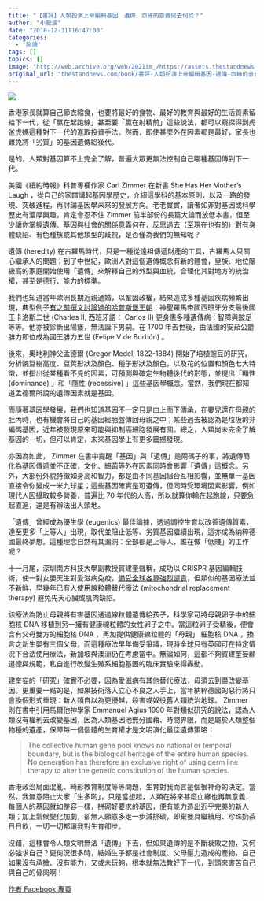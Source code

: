```yaml
---
title: "【書評】人類扮演上帝編輯基因　遺傳、血緣的意義何去何從？"
author: "小肥波"
date: "2018-12-31T16:47:00"
categories:
  - "閱讀"
tags: []
topics: []
image: "http://web.archive.org/web/2021im_/https://assets.thestandnews.com/media/photos/carl_Yf4vT.png"
original_url: "thestandnews.com/book/書評-人類扮演上帝編輯基因-遺傳-血緣的意義何去何從"
---
```

![](http://web.archive.org/web/2021im_/https://assets.thestandnews.com/media/photos/carl_Yf4vT.png)

香港家長就算自己節衣縮食，也要將最好的食物、最好的教育與最好的生活質素留給下一代，從「贏在起跑線」甚至要「贏在射精前」這些說法，都可以窺探得到虎爸虎媽這種對下一代的進取投資手法。然而，即使甚麼外在因素都是最好，家長也難免將「劣質」的基因遺傳給後代。

是的，人類對基因算不上完全了解，普遍大眾更無法控制自己哪種基因傳到下一代。

美國《紐約時報》科普專欄作家 Carl Zimmer 在新書 She Has Her Mother’s Laugh ，從自己的家譜講起基因學歷史，介紹這學科的基本原則，以及一路的發現、突破進程，再討論基因學未來的發展方向。老老實實，讀者如非對基因或科學歷史有濃厚興趣，肯定會忍不住 Zimmer 前半部份的長篇大論而放低本書，但至少讓你掌握遺傳、基因與社會的關係意義何在，反思過去（至現在也有的）對有身體缺陷、有色種族或其他類型的歧視，是否僅為我們的無知呢？

遺傳 (heredity) 在古羅馬時代，只是一種從遠祖傳遞財產的工具，古羅馬人只關心繼承人的問題；到了中世紀，歐洲人對這個遺傳概念有新的體會，皇族、地位階級高的家庭開始使用「遺傳」來解釋自己的外型與血統，合理化其對地方的統治權，甚至是德行、能力的標準。

我們也知道當年歐洲長期近親通婚，以鞏固政權，結果造成多種基因疾病頻繁出現，典型例子[有之前撰文討論過的哈普斯堡王朝](../../cosmos/%E4%BA%82%E5%80%AB-%E7%9A%84%E5%9F%BA%E5%9B%A0/)：神聖羅馬帝國西班牙分支最後國王卡洛斯二世 (Charles II, 西班牙語： Carlos II) 更身患多種遺傳病：智障與跛足等等。他亦被診斷出陽痿，無法誕下男嗣。在 1700 年去世後，由法國的安茹公爵腓力即位成為國王腓力五世 (Felipe V de Borbón) 。

後來，奧地利神父孟德爾 (Gregor Medel, 1822-1884) 開始了培植豌豆的研究，分析豌豆樹高度、豆莢形狀及顏色、種子形狀及顏色，以及花的位置和顏色七大特徵，並指出從某種看不見的因素，可預測與確定生物體後代的形態，並提出「顯性 (dominance) 」和「隱性 (recessive) 」這些基因學概念。當然，我們現在都知道孟德爾所說的遺傳因素就是基因。

而隨著基因學發展，我們也知道基因不一定只是由上而下傳承，在嬰兒還在母親的肚內時，也有機會將自己的基因經胎盤傳回母親之中；某些過去被認為是垃圾的非編碼基因，近年被發現原來可能與抑制癌細胞發展有關。總之，人類尚未完全了解基因的一切，但可以肯定，未來基因學上有更多震撼發現。

亦因為如此， Zimmer 在書中提醒「基因」與「遺傳」是兩碼子的事，將遺傳簡化為基因傳遞並不正確，文化、細菌等外在因素同時會影響「遺傳」這概念。另外，大部份外貌特徵如身高和智力，都是由不同基因組合互相影響，並無單一基因直接令你變成一米九球星；這些基因確實是可遺傳，但同時受環境因素影響，例如現代人因攝取較多營養，普遍比 70 年代的人高，所以就算你輸在起跑線，只要急起直追，還是有辦法出人頭地。

「遺傳」曾經成為優生學 (eugenics) 最佳論據，透過調控生育以改善遺傳質素，達至更多「上等人」出現，取代並阻止低等、劣質基因繼續出現，這亦成為納粹德國最終夢想。這種理念自然有其漏洞：全部都是上等人，誰在做「低賤」的工作呢？

十一月尾，深圳南方科技大學副教授賀建奎聲稱，成功以 CRISPR 基因編輯技術，使一對女嬰天生對愛滋病免疫，[備受全球各界強烈譴責](../../china/%E4%B8%AD%E5%9C%8B%E7%A7%91%E5%AD%B8%E5%AE%B6%E8%81%B2%E7%A8%B1%E5%85%A8%E7%90%83%E9%A6%96%E4%BE%8B-%E5%9F%BA%E5%9B%A0%E6%94%B9%E9%80%A0-%E5%AC%B0%E5%85%92%E4%B8%AD%E5%9C%8B%E8%AA%95%E7%94%9F-%E7%A7%91%E5%AD%B8%E5%AE%B6%E8%81%AF%E7%BD%B2%E5%BC%B7%E7%83%88%E8%AD%B4%E8%B2%AC/)，但類似的基因療法並不新鮮，早幾年已有人使用線粒體替代療法 (mitochondrial replacement therapy) 避免先天心臟或肌肉缺陷。

該療法為防止母親將有害基因通過線粒體遺傳給孩子，科學家可將母親卵子中的細胞核 DNA 移植到另一擁有健康線粒體的女性卵子之中。當這粒卵子受精後，便會含有父母雙方的細胞核 DNA ，再加提供健康線粒體的「母親」 細胞核 DNA ，換言之新生嬰有三個父母，而這種療法早年備受爭議，現時全球只有英國可在特定情況下合法使用療法，新加坡與澳洲仍在考慮當中。無論如何，這都不夠賀建奎妄顧道德與規範，私自進行改變生殖系細胞基因的臨床實驗來得轟動。

建奎妄的「研究」確實不必要，因為愛滋病有其他替代療法，毋須去到盡改變基因。更重要一點的是，如果技術落入立心不良之人手上，當年納粹德國的惡行將只會換個形式重現：新人類自以為更優越，殺害或奴役舊人類統治地球。 Zimmer  則在書中引用馬爾他神學家 Emmanuel Agius 1990 年對類似研究的說法，認為人類沒有權利去改變基因，因為人類基因池無分國藉、時間界限，而是屬於人類整個物種的遺產，保障每一個個體的生育權才是文明演化最佳遺傳策略：

> The collective human gene pool knows no national or temporal boundary, but is the biological heritage of the entire human species. No generation has therefore an exclusive right of using germ line therapy to alter the genetic constitution of the human species.

香港政治局面混亂、畸形教育制度等等問題，生育對我而言是個很神奇的決定。當然，我無意阻止大家「生多啲」，只是當想起，人類在將來甚麼血緣也再無意義，每個人的基因就如整容一樣，拼砌好要求的基因，便有能力造出近乎完美的新人類；加上氣候變化加劇，卻無人願意多走一步減排碳，即棄餐具繼續用、珍珠奶茶日日飲，一切一切都讓我對生育卻步。

沒錯，這樣會令人類文明無法「遺傳」下去，但如果遺傳的是不斷衰敗之物，又何必強求自己？更何況很多時，結婚生子都是社會制度、父母壓力造成的產物，自己如果沒有承擔、沒有能力，又或未玩夠，根本就無法教好下一代，到頭來害苦自己與自己的骨肉啊！

[作者 Facebook 專頁](http://web.archive.org/web/20211229132603/https://www.facebook.com/siufeiball/)